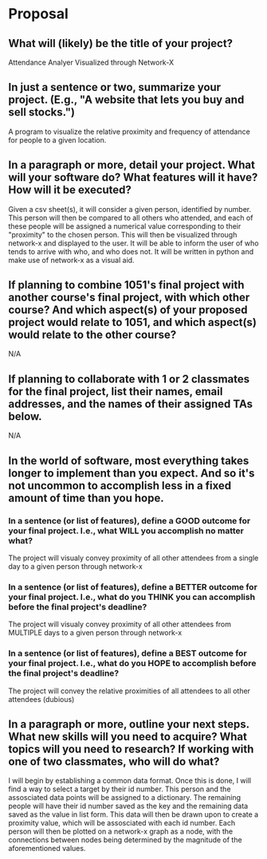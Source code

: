 # Proposal

## What will (likely) be the title of your project?

Attendance Analyer Visualized through Network-X

## In just a sentence or two, summarize your project. (E.g., "A website that lets you buy and sell stocks.")

A program to visualize the relative proximity and frequency of attendance for people to a given location.

## In a paragraph or more, detail your project. What will your software do? What features will it have? How will it be executed?

Given a csv sheet(s), it will consider a given person, identified by number. This person will then be compared to all others who attended, and each of these people will be assigned a numerical value corresponding to their "proximity" to the chosen person. This will then be visualized through network-x and displayed to the user. It will be able to inform the user of who tends to arrive with who, and who does not. It will be written in python and make use of network-x as a visual aid.

## If planning to combine 1051's final project with another course's final project, with which other course? And which aspect(s) of your proposed project would relate to 1051, and which aspect(s) would relate to the other course?

N/A

## If planning to collaborate with 1 or 2 classmates for the final project, list their names, email addresses, and the names of their assigned TAs below.

N/A

## In the world of software, most everything takes longer to implement than you expect. And so it's not uncommon to accomplish less in a fixed amount of time than you hope.

### In a sentence (or list of features), define a GOOD outcome for your final project. I.e., what WILL you accomplish no matter what?

The project will visualy convey proximity of all other attendees from a single day to a given person through network-x

### In a sentence (or list of features), define a BETTER outcome for your final project. I.e., what do you THINK you can accomplish before the final project's deadline?

The project will visualy convey proximity of all other attendees from MULTIPLE days to a given person through network-x

### In a sentence (or list of features), define a BEST outcome for your final project. I.e., what do you HOPE to accomplish before the final project's deadline?

The project will convey the relative proximities of all attendees to all other attendees (dubious)

## In a paragraph or more, outline your next steps. What new skills will you need to acquire? What topics will you need to research? If working with one of two classmates, who will do what?

I will begin by establishing a common data format. Once this is done, I will find a way to select a target by their id number. This person and the assosciated data points will be assigned to a dictionary. The remaining people will have their id number saved as the key and the remaining data saved as the value in list form. This data will then be drawn upon to create a proximity value, which will be assosciated with each id number. Each person will then be plotted on a network-x graph as a node, with the connections between nodes being determined by the magnitude of the aforementioned values.